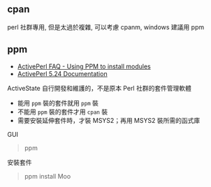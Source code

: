 
## cpan

perl 社群專用, 但是太過於複雜, 可以考慮 cpanm, windows 建議用 ppm

## ppm

* [ActivePerl FAQ - Using PPM to install modules](https://perlhelp.web.cern.ch/faq/ActivePerl-faq2.html)
* [ActivePerl 5.24 Documentation](http://docs.activestate.com/activeperl/5.24/perl/faq/ActivePerl-faq2.html)

ActiveState 自行開發和維護的，不是原本 Perl 社群的套件管理軟體
 
*   能用 `ppm` 裝的套件就用 `ppm` 裝
*   不能用 `ppm` 裝的套件才用 `cpan` 裝
*   需要安裝延伸套件時，才裝 MSYS2；再用 MSYS2 裝所需的函式庫

GUI

> ppm

安裝套件

> ppm install Moo
